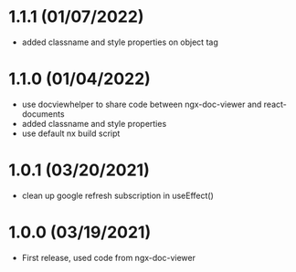 # 1.1.1 (01/07/2022)
* added classname and style properties on object tag

# 1.1.0 (01/04/2022)
* use docviewhelper to share code between ngx-doc-viewer and react-documents
* added classname and style properties
* use default nx build script

# 1.0.1 (03/20/2021)
* clean up google refresh subscription in useEffect()

# 1.0.0 (03/19/2021)
* First release, used code from ngx-doc-viewer
